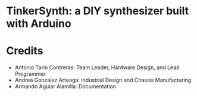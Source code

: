 # TinkerSynth: a DIY synthesizer built with Arduino

# Credits

- Antonio Tarin Contreras: Team Leader, Hardware Design, and Lead Programmer
- Andrea Gonzalez Arteaga: Industrial Design and Chassis Manufacturing
- Armando Aguiar Alamilla: Documentation
